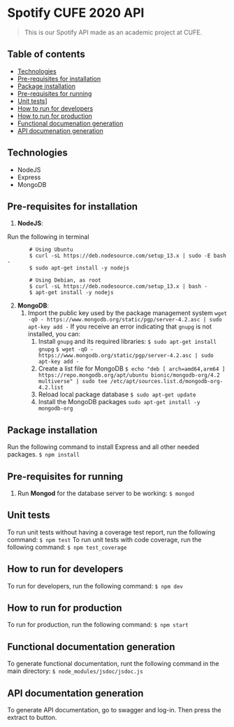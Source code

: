 
# Spotify CUFE 2020 API
> This is our Spotify API made as an academic project at CUFE.

## Table of contents
* [Technologies](#technologies)
* [Pre-requisites for installation](#pre-requisites-for-installation)
* [Package installation](#package-installation)
* [Pre-requisites for running](#pre-requisites-for-running)
* [Unit tests](#unit-tests)]
* [How to run for developers](#how-to-run-for-developers)
* [How to run for production](#how-to-run-for-production)
* [Functional documenation generation](#functional-documentation-generation)
* [API documenation generation](#api-documentation-generation)




## Technologies
* NodeJS 
* Express
* MongoDB


## Pre-requisites for installation

 1. **NodeJS**:  
 
 Run the following in terminal
 

	       # Using Ubuntu
	       $ curl -sL https://deb.nodesource.com/setup_13.x | sudo -E bash -
		   $ sudo apt-get install -y nodejs
		   
		   # Using Debian, as root
		   $ curl -sL https://deb.nodesource.com/setup_13.x | bash -
		   $ apt-get install -y nodejs

 
 2. **MongoDB**:
	 1.  Import the public key used by the package management system
	  `wget -qO - https://www.mongodb.org/static/pgp/server-4.2.asc | sudo apt-key add -`
	  If you receive an error indicating that `gnupg` is not installed, you can:
		 1. Install `gnupg` and its required libraries:
		 `$ sudo apt-get install gnupg`
		 `$ wget -qO - https://www.mongodb.org/static/pgp/server-4.2.asc | sudo apt-key add -`
	       2. Create a list file for MongoDB
	       `$ echo "deb [ arch=amd64,arm64 ] https://repo.mongodb.org/apt/ubuntu bionic/mongodb-org/4.2 multiverse" | sudo tee /etc/apt/sources.list.d/mongodb-org-4.2.list`
	       3.  Reload local package database
	          `$ sudo apt-get update`
	       4. Install the MongoDB packages
	       `sudo apt-get install -y mongodb-org`
							
## Package installation 
Run the following command to install Express and all other needed packages.
`$ npm install`

## Pre-requisites for running

 1. Run **Mongod** for the database server to be working:
 `$ mongod`
## Unit tests
To run unit tests without having a coverage test report, run the following command:
`$ npm test`
To run unit tests with code coverage, run the following command: 
`$ npm test_coverage`
## How to run for developers
To run for developers, run the following command:
`$ npm dev`
## How to run for production
To run for production, run the following command:
`$ npm start`
## Functional documentation generation
To generate functional documentation, runt the following command in the main directory:
`$ node_modules/jsdoc/jsdoc.js`
## API documentation generation
To generate API documentation, go to swagger and log-in. Then press the extract to button.



